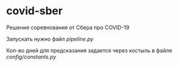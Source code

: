 # covid-sber
Решение соревнования от Сбера про COVID-19

Запускать нужно файл *pipeline.py*

Кол-во дней для предсказания задается через костыль в файле *config/constants.py*
